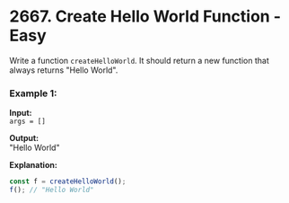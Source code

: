 # 2667. Create Hello World Function - Easy

Write a function `createHelloWorld`. It should return a new function that always returns "Hello World".

### Example 1:

**Input:**  
`args = []`

**Output:**  
"Hello World"

**Explanation:**  
```javascript
const f = createHelloWorld();
f(); // "Hello World"
